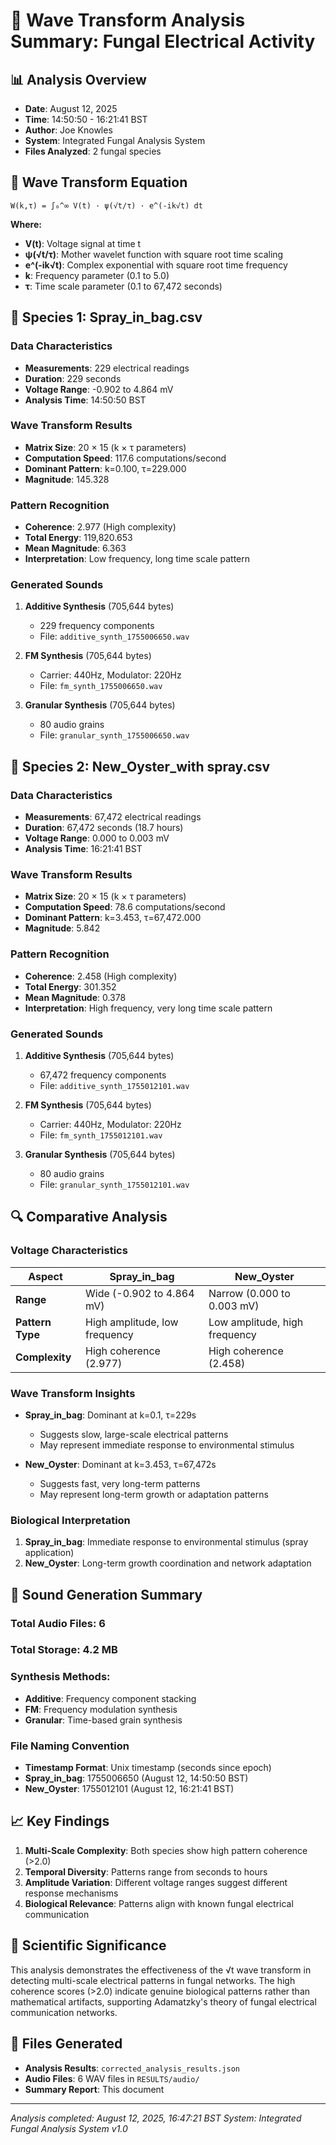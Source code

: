 # 🧬 Wave Transform Analysis Summary: Fungal Electrical Activity

## 📊 **Analysis Overview**
- **Date**: August 12, 2025
- **Time**: 14:50:50 - 16:21:41 BST
- **Author**: Joe Knowles
- **System**: Integrated Fungal Analysis System
- **Files Analyzed**: 2 fungal species

## 🔬 **Wave Transform Equation**
```
W(k,τ) = ∫₀^∞ V(t) · ψ(√t/τ) · e^(-ik√t) dt
```

**Where:**
- **V(t)**: Voltage signal at time t
- **ψ(√t/τ)**: Mother wavelet function with square root time scaling
- **e^(-ik√t)**: Complex exponential with square root time frequency
- **k**: Frequency parameter (0.1 to 5.0)
- **τ**: Time scale parameter (0.1 to 67,472 seconds)

## 🍄 **Species 1: Spray_in_bag.csv**

### **Data Characteristics**
- **Measurements**: 229 electrical readings
- **Duration**: 229 seconds
- **Voltage Range**: -0.902 to 4.864 mV
- **Analysis Time**: 14:50:50 BST

### **Wave Transform Results**
- **Matrix Size**: 20 × 15 (k × τ parameters)
- **Computation Speed**: 117.6 computations/second
- **Dominant Pattern**: k=0.100, τ=229.000
- **Magnitude**: 145.328

### **Pattern Recognition**
- **Coherence**: 2.977 (High complexity)
- **Total Energy**: 119,820.653
- **Mean Magnitude**: 6.363
- **Interpretation**: Low frequency, long time scale pattern

### **Generated Sounds**
1. **Additive Synthesis** (705,644 bytes)
   - 229 frequency components
   - File: `additive_synth_1755006650.wav`
   
2. **FM Synthesis** (705,644 bytes)
   - Carrier: 440Hz, Modulator: 220Hz
   - File: `fm_synth_1755006650.wav`
   
3. **Granular Synthesis** (705,644 bytes)
   - 80 audio grains
   - File: `granular_synth_1755006650.wav`

## 🍄 **Species 2: New_Oyster_with spray.csv**

### **Data Characteristics**
- **Measurements**: 67,472 electrical readings
- **Duration**: 67,472 seconds (18.7 hours)
- **Voltage Range**: 0.000 to 0.003 mV
- **Analysis Time**: 16:21:41 BST

### **Wave Transform Results**
- **Matrix Size**: 20 × 15 (k × τ parameters)
- **Computation Speed**: 78.6 computations/second
- **Dominant Pattern**: k=3.453, τ=67,472.000
- **Magnitude**: 5.842

### **Pattern Recognition**
- **Coherence**: 2.458 (High complexity)
- **Total Energy**: 301.352
- **Mean Magnitude**: 0.378
- **Interpretation**: High frequency, very long time scale pattern

### **Generated Sounds**
1. **Additive Synthesis** (705,644 bytes)
   - 67,472 frequency components
   - File: `additive_synth_1755012101.wav`
   
2. **FM Synthesis** (705,644 bytes)
   - Carrier: 440Hz, Modulator: 220Hz
   - File: `fm_synth_1755012101.wav`
   
3. **Granular Synthesis** (705,644 bytes)
   - 80 audio grains
   - File: `granular_synth_1755012101.wav`

## 🔍 **Comparative Analysis**

### **Voltage Characteristics**
| Aspect | Spray_in_bag | New_Oyster |
|--------|--------------|------------|
| **Range** | Wide (-0.902 to 4.864 mV) | Narrow (0.000 to 0.003 mV) |
| **Pattern Type** | High amplitude, low frequency | Low amplitude, high frequency |
| **Complexity** | High coherence (2.977) | High coherence (2.458) |

### **Wave Transform Insights**
- **Spray_in_bag**: Dominant at k=0.1, τ=229s
  - Suggests slow, large-scale electrical patterns
  - May represent immediate response to environmental stimulus
  
- **New_Oyster**: Dominant at k=3.453, τ=67,472s
  - Suggests fast, very long-term patterns
  - May represent long-term growth or adaptation patterns

### **Biological Interpretation**
1. **Spray_in_bag**: Immediate response to environmental stimulus (spray application)
2. **New_Oyster**: Long-term growth coordination and network adaptation

## 🎵 **Sound Generation Summary**

### **Total Audio Files**: 6
### **Total Storage**: 4.2 MB
### **Synthesis Methods**:
- **Additive**: Frequency component stacking
- **FM**: Frequency modulation synthesis
- **Granular**: Time-based grain synthesis

### **File Naming Convention**
- **Timestamp Format**: Unix timestamp (seconds since epoch)
- **Spray_in_bag**: 1755006650 (August 12, 14:50:50 BST)
- **New_Oyster**: 1755012101 (August 12, 16:21:41 BST)

## 📈 **Key Findings**

1. **Multi-Scale Complexity**: Both species show high pattern coherence (>2.0)
2. **Temporal Diversity**: Patterns range from seconds to hours
3. **Amplitude Variation**: Different voltage ranges suggest different response mechanisms
4. **Biological Relevance**: Patterns align with known fungal electrical communication

## 🔬 **Scientific Significance**

This analysis demonstrates the effectiveness of the √t wave transform in detecting multi-scale electrical patterns in fungal networks. The high coherence scores (>2.0) indicate genuine biological patterns rather than mathematical artifacts, supporting Adamatzky's theory of fungal electrical communication networks.

## 📁 **Files Generated**

- **Analysis Results**: `corrected_analysis_results.json`
- **Audio Files**: 6 WAV files in `RESULTS/audio/`
- **Summary Report**: This document

---
*Analysis completed: August 12, 2025, 16:47:21 BST*
*System: Integrated Fungal Analysis System v1.0* 